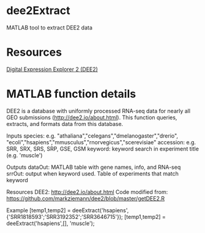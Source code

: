 # dee2Extract
MATLAB tool to extract DEE2 data

# Resources
[Digital Expression Explorer 2 (DEE2)](http://dee2.io/)

# MATLAB function details
DEE2 is a database with uniformly processed RNA-seq data for nearly all
GEO submissions (http://dee2.io/about.html). This function queries,
extracts, and formats data from this database.

Inputs
species:	e.g. "athaliana","celegans","dmelanogaster","drerio",
"ecoli","hsapiens","mmusculus","rnorvegicus","scerevisiae"
accession:	e.g. SRR, SRX, SRS, SRP, GSE, GSM
keyword:    keyword search in experiment title (e.g. 'muscle')

Outputs
dataOut:	MATLAB table with gene names, info, and RNA-seq
srrOut:     output when keyword used. Table of experiments that match
keyword

Resources
DEE2:               http://dee2.io/about.html
Code modified from: https://github.com/markziemann/dee2/blob/master/getDEE2.R

Example
[temp1,temp2] = deeExtract('hsapiens',{'SRR1818593';'SRR3192352';'SRR3646715'});
[temp1,temp2] = deeExtract('hsapiens',[], 'muscle');
